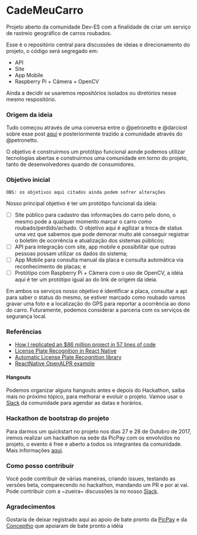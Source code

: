# CadeMeuCarro

Projeto aberto da comunidade Dev-ES com a finalidade de criar um serviço de rastreio geográfico de carros roubados.

Esse é o repositório central para discussões de ideias e direcionamento do projeto, o código será segregado em:

* API
* Site
* App Mobile
* Raspberry Pi + Câmera + OpenCV

Ainda a decidir se usaremos repositórios isolados ou diretórios nesse mesmo respositório.

### Origem da ideia

Tudo começou através de uma conversa entre o @petronetto e @darciost sobre esse post [aqui](https://medium.freecodecamp.org/how-i-replicated-an-86-million-project-in-57-lines-of-code-277031330ee9) e posteriormente trazido a comunidade através do @petronetto. 

O objetivo é construirmos um protótipo funcional aonde podemos utilizar tecnologias abertas e construirmos uma comunidade em torno do projeto, tanto de desenvolvedores quando de consumidores.

### Objetivo inicial

`OBS: os objetivos aqui citados ainda podem sofrer alterações`

Nosso principal objetivo é ter um protótipo funcional da ideia:

- [ ] Site público para cadastro das informações do carro pelo dono, o mesmo pode a qualquer momento marcar o carro como roubado/perdido/achado. O objetivo aqui é agilizar a troca de status uma vez que sabemos que pode demorar muito até conseguir registrar o boletim de ocorrência e atualização dos sistemas públicos;
- [ ] API para integração com site, app mobile e possibilitar que outras pessoas possam utilizar os dados do sistema;
- [ ] App Mobile para consulta manual da placa e consulta automática via reconhecimento de placas; e
- [ ] Protótipo com Raspberry Pi + Câmera com o uso de OpenCV, a idéia aqui é ter um protótipo igual ao do link de origem da ideia.

Em ambos os serviços nosso objetivo é identificar a placa, consultar a api para saber o status do mesmo, se estiver marcado como roubado vamos gravar uma foto e a localização do GPS para reportar a ocorrência ao dono do carro. Futuramente, podemos considerar a parceria com os serviços de segurança local.

### Referências

 * [How I replicated an $86 million project in 57 lines of code](https://medium.freecodecamp.org/how-i-replicated-an-86-million-project-in-57-lines-of-code-277031330ee9)
 * [License Plate Recognition in React Native](https://medium.freecodecamp.org/license-plate-recognition-in-react-native-b4f790d3a160)
 * [Automatic License Plate Recognition library](https://github.com/openalpr/openalpr)
 * [ReactNative OpenALPR example](https://github.com/cardash/react-native-openalpr/tree/master/Example)

#### Hangouts

Podemos organizar alguns hangouts antes e depois do Hackathon, saiba mais no próximo tópico, para melhorar e evoluir o projeto. Vamos usar o [Slack](http://devescom.herokuapp.com/) da comunidade para agendar as datas e horários.

### Hackathon de bootstrap do projeto

Para darmos um quickstart no projeto nos dias 27 e 28 de Outubro de 2017, iremos realizar um hackathon na sede da PicPay com os envolvidos no projeto, o evento é free e aberto a todos os integrantes da comunidade. Mais informações [aqui](http://atualizarolink.com).

### Como posso contribuir

Você pode contribuir de várias maneiras, criando issues, testando as versões beta, comparecendo no hackathon, mandando um PR e por ai vai. Pode contribuir com a ~zueira~ discussões la no nosso [Slack](http://devescom.herokuapp.com/).

### Agradecimentos

Gostaria de deixar registrado aqui ao apoio de bate pronto da [PicPay](https://www.picpay.com/site/) e da [Conceptho](http://conceptho.com/) que apoiaram de bate pronto a idéia
